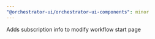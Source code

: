 ```yaml
---
"@orchestrator-ui/orchestrator-ui-components": minor
---
```


Adds subscription info to modify workflow start page
